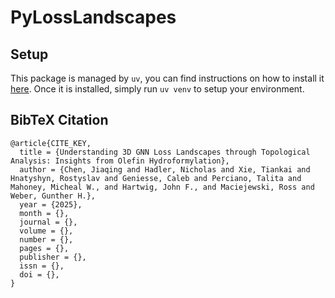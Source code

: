 # PyLossLandscapes

## Setup
This package is managed by `uv`, you can find instructions on how to install it [here](https://github.com/astral-sh/uv). Once it is installed, simply run `uv venv` to setup your environment.

## BibTeX Citation 
```
@article{CITE_KEY,
  title = {Understanding 3D GNN Loss Landscapes through Topological Analysis: Insights from Olefin Hydroformylation},
  author = {Chen, Jiaqing and Hadler, Nicholas and Xie, Tiankai and Hnatyshyn, Rostyslav and Geniesse, Caleb and Perciano, Talita and Mahoney, Micheal W., and Hartwig, John F., and Maciejewski, Ross and Weber, Gunther H.},
  year = {2025},
  month = {},
  journal = {},
  volume = {},
  number = {},
  pages = {},
  publisher = {},
  issn = {},
  doi = {},
}
```
